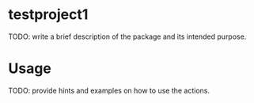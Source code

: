 # testproject1
TODO: write a brief description of the package and its intended purpose.
# Usage
TODO: provide hints and examples on how to use the actions.

